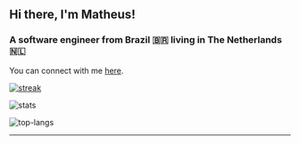 ## Hi there, I'm Matheus!

### A software engineer from Brazil 🇧🇷 living in The Netherlands 🇳🇱

You can connect with me [here](https://matheusaraujo.github.io).

[![streak](https://github-readme-streak-stats.herokuapp.com?user=matheusaraujo&theme=transparent&hide_border=true&mode=weekly)](https://git.io/streak-stats)

![stats](https://github-readme-stats-two-taupe-22.vercel.app/api?username=matheusaraujo&show=reviews,discussions_started,discussions_answered,prs_merged,prs_merged_percentage&show_icons=true&bg_color=00000000)

![top-langs](https://github-readme-stats-two-taupe-22.vercel.app/api/top-langs?username=matheusaraujo&show_icons=true&locale=en&layout=compact&theme=transparent&langs_count=20)

---


<!--
**matheusaraujo/matheusaraujo** is a ✨ _special_ ✨ repository because its `README.md` (this file) appears on your GitHub profile.

Here are some ideas to get you started:

- 🔭 I’m currently working on ...
- 🌱 I’m currently learning ...
- 👯 I’m looking to collaborate on ...
- 🤔 I’m looking for help with ...
- 💬 Ask me about ...
- 📫 How to reach me: ...
- 😄 Pronouns: ...
- ⚡ Fun fact: ...
-->
